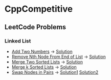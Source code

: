 # CppCompetitive


## LeetCode Problems

### Linked List
* [Add Two Numbers](https://leetcode.com/problems/add-two-numbers/) -> [Solution](https://github.com/sanjeetboora/CppCompetitive/blob/master/Leetcode/LinkedList/AddTwoNumbers.cpp)
* [Remove Nth Node From End of List](https://leetcode.com/problems/remove-nth-node-from-end-of-list/) -> [Solution](https://github.com/sanjeetboora/CppCompetitive/blob/master/Leetcode/LinkedList/RemoveNthNodeFromEndofList.cpp)
* [Merge Two Sorted Lists](https://leetcode.com/problems/merge-two-sorted-lists/) -> [Solution](https://github.com/sanjeetboora/CppCompetitive/blob/master/Leetcode/LinkedList/MergeTwoSortedLists.cpp)
* [Merge k Sorted Lists](https://leetcode.com/problems/merge-k-sorted-lists/) -> [Solution](https://github.com/sanjeetboora/CppCompetitive/blob/master/Leetcode/LinkedList/MergeKSortedLists.cpp)
* [Swap Nodes in Pairs](https://leetcode.com/problems/swap-nodes-in-pairs/) -> [Solution1](https://github.com/sanjeetboora/CppCompetitive/blob/master/Leetcode/LinkedList/SwapNodesInPairs.cpp)  [Solution2](https://github.com/sanjeetboora/CppCompetitive/blob/master/Leetcode/LinkedList/SwapNodesInPairs2.cpp)

